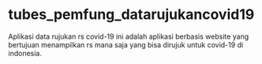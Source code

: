 # tubes_pemfung_datarujukancovid19
Aplikasi data rujukan rs covid-19 ini adalah aplikasi berbasis website yang bertujuan menampilkan rs mana saja yang bisa dirujuk untuk covid-19 di indonesia.
